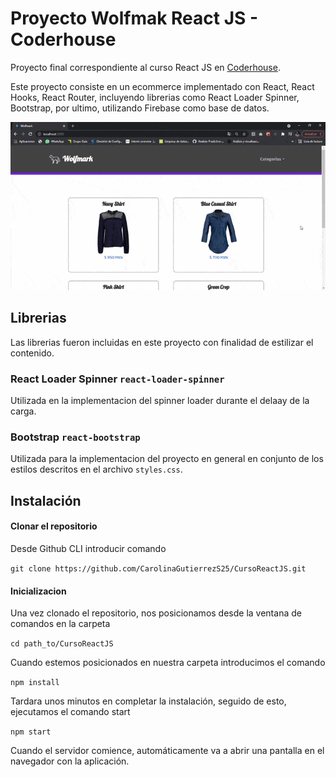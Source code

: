 # Proyecto Wolfmak React JS - Coderhouse

Proyecto final correspondiente al curso React JS en [Coderhouse](https://www.coderhouse.com.mx/).

Este proyecto consiste en un ecommerce implementado con React, React Hooks, React Router, incluyendo librerias como React Loader Spinner, Bootstrap, por ultimo, utilizando Firebase como base de datos. 

![Gif](./public/img/Wolfmark.gif)

## Librerias

Las librerias fueron incluidas en este proyecto con finalidad de estilizar el contenido.

### React Loader Spinner `react-loader-spinner`

Utilizada en la implementacion del spinner loader durante el delaay de la carga.

### Bootstrap `react-bootstrap`

Utilizada para la implementacion del proyecto en general en conjunto de los estilos descritos en el archivo `styles.css`.

## Instalación

#### Clonar el repositorio

Desde Github CLI introducir comando

`git clone https://github.com/CarolinaGutierrezS25/CursoReactJS.git`


#### Inicializacion

Una vez clonado el repositorio, nos posicionamos desde la ventana de comandos en la carpeta 

`cd path_to/CursoReactJS`

Cuando estemos posicionados en nuestra carpeta introducimos el comando

`npm install`

Tardara unos minutos en completar la instalación, seguido de esto, ejecutamos el comando start

`npm start`

Cuando el servidor comience, automáticamente va a abrir una pantalla en el navegador con la aplicación.